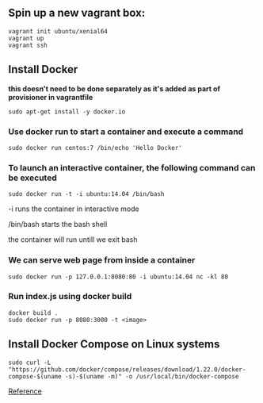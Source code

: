 ## Spin up a new vagrant box:

```
vagrant init ubuntu/xenial64
vagrant up
vagrant ssh
```

## Install Docker
**this doesn't need to be done separately as it's added as part of provisioner in vagrantfile**

```
sudo apt-get install -y docker.io
```

### Use docker run to start a container and execute a command

```
sudo docker run centos:7 /bin/echo 'Hello Docker'
```

### To launch an interactive container, the following command can be executed

```
sudo docker run -t -i ubuntu:14.04 /bin/bash
```
-i runs the container in interactive mode

/bin/bash starts the bash shell

the container will run untill we exit bash

### We can serve web page from inside a container

```
sudo docker run -p 127.0.0.1:8080:80 -i ubuntu:14.04 nc -kl 80
```

### Run index.js using docker build

```
docker build .
sudo docker run -p 8080:3000 -t <image>

```


## Install Docker Compose on Linux systems

```
sudo curl -L "https://github.com/docker/compose/releases/download/1.22.0/docker-compose-$(uname -s)-$(uname -m)" -o /usr/local/bin/docker-compose
```
[Reference](https://docs.docker.com/compose/install/#install-compose)